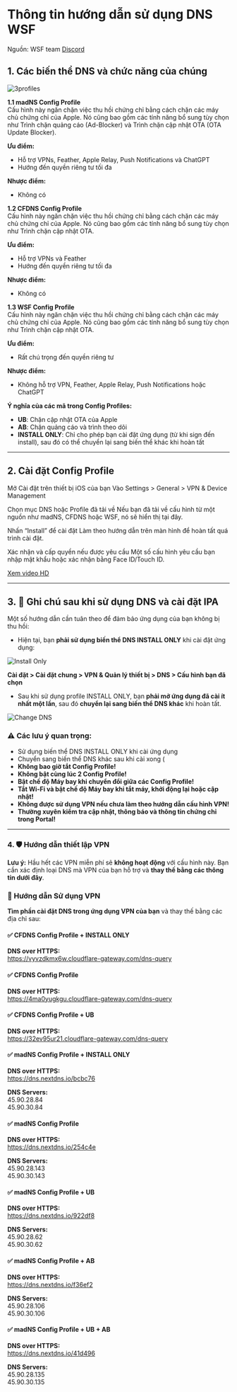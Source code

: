 # Thông tin hướng dẫn sử dụng DNS WSF
Nguồn: WSF team [Discord](https://discord.com/channels/1302670238583623761/1391331641737347124)

## 1. Các biến thể DNS và chức năng của chúng

![3profiles](https://picul.de/view/YhJ)

**1.1 madNS Config Profile**  
Cấu hình này ngăn chặn việc thu hồi chứng chỉ bằng cách chặn các máy chủ chứng chỉ của Apple. Nó cũng bao gồm các tính năng bổ sung tùy chọn như Trình chặn quảng cáo (Ad-Blocker) và Trình chặn cập nhật OTA (OTA Update Blocker).

**Ưu điểm:**
- Hỗ trợ VPNs, Feather, Apple Relay, Push Notifications và ChatGPT  
- Hướng đến quyền riêng tư tối đa

**Nhược điểm:**
- Không có


**1.2 CFDNS Config Profile**  
Cấu hình này ngăn chặn việc thu hồi chứng chỉ bằng cách chặn các máy chủ chứng chỉ của Apple. Nó cũng bao gồm các tính năng bổ sung tùy chọn như Trình chặn cập nhật OTA.

**Ưu điểm:**
- Hỗ trợ VPNs và Feather  
- Hướng đến quyền riêng tư tối đa

**Nhược điểm:**
- Không có


**1.3 WSF Config Profile**  
Cấu hình này ngăn chặn việc thu hồi chứng chỉ bằng cách chặn các máy chủ chứng chỉ của Apple. Nó cũng bao gồm các tính năng bổ sung tùy chọn như Trình chặn cập nhật OTA.

**Ưu điểm:**
- Rất chú trọng đến quyền riêng tư

**Nhược điểm:**
- Không hỗ trợ VPN, Feather, Apple Relay, Push Notifications hoặc ChatGPT

**Ý nghĩa của các mã trong Config Profiles:**
- **UB**: Chặn cập nhật OTA của Apple  
- **AB**: Chặn quảng cáo và trình theo dõi  
- **INSTALL ONLY**: Chỉ cho phép bạn cài đặt ứng dụng (từ khi sign đến install), sau đó có thể chuyển lại sang biến thể khác khi hoàn tất

-----
## 2. Cài đặt Config Profile

Mở Cài đặt trên thiết bị iOS của bạn Vào Settings > General > VPN & Device Management

Chọn mục DNS hoặc Profile đã tải về Nếu bạn đã tải về cấu hình từ một nguồn như madNS, CFDNS hoặc WSF, nó sẽ hiển thị tại đây.

Nhấn “Install” để cài đặt Làm theo hướng dẫn trên màn hình để hoàn tất quá trình cài đặt.

Xác nhận và cấp quyền nếu được yêu cầu Một số cấu hình yêu cầu bạn nhập mật khẩu hoặc xác nhận bằng Face ID/Touch ID.

[Xem video HD](https://youtube.com/shorts/KgA9n51QfnQ?feature=share)

----
## 3. 📝 Ghi chú sau khi sử dụng DNS và cài đặt IPA

Một số hướng dẫn cần tuân theo để đảm bảo ứng dụng của bạn không bị thu hồi:

- Hiện tại, bạn **phải sử dụng biến thể DNS INSTALL ONLY** khi cài đặt ứng dụng:

![Install Only](https://picul.de/view/Yhu)

  **Cài đặt > Cài đặt chung > VPN & Quản lý thiết bị > DNS > Cấu hình bạn đã chọn**

- Sau khi sử dụng profile INSTALL ONLY, bạn **phải mở ứng dụng đã cài ít nhất một lần**, sau đó **chuyển lại sang biến thể DNS khác** khi hoàn tất.

![Change DNS](https://picul.de/view/Yhj)

### ⚠️ Các lưu ý quan trọng:

- Sử dụng biến thể DNS INSTALL ONLY khi cài ứng dụng  
- Chuyển sang biến thể DNS khác sau khi cài xong  (
- **Không bao giờ tắt Config Profile!**  
- **Không bật cùng lúc 2 Config Profile!**  
- **Bật chế độ Máy bay khi chuyển đổi giữa các Config Profile!**  
- **Tắt Wi-Fi và bật chế độ Máy bay khi tắt máy, khởi động lại hoặc cập nhật!**  
- **Không được sử dụng VPN nếu chưa làm theo hướng dẫn cấu hình VPN!**  
- **Thường xuyên kiểm tra cập nhật, thông báo và thông tin chứng chỉ trong Portal!**

-----
### 4. 🛡️ Hướng dẫn thiết lập VPN  

**Lưu ý:** Hầu hết các VPN miễn phí sẽ **không hoạt động** với cấu hình này. Bạn cần xác định loại DNS mà VPN của bạn hỗ trợ và **thay thế bằng các thông tin dưới đây**.

### 📍 Hướng dẫn Sử dụng VPN

**Tìm phần cài đặt DNS trong ứng dụng VPN của bạn** và thay thế bằng các địa chỉ sau:

#### ✅ CFDNS Config Profile + INSTALL ONLY  
**DNS over HTTPS:**  
https://vyvzdkmx6w.cloudflare-gateway.com/dns-query

#### ✅ CFDNS Config Profile  
**DNS over HTTPS:**  
https://4ma0yugkgu.cloudflare-gateway.com/dns-query

#### ✅ CFDNS Config Profile + UB  
**DNS over HTTPS:**  
https://32ev95ur21.cloudflare-gateway.com/dns-query

#### ✅ madNS Config Profile + INSTALL ONLY  
**DNS over HTTPS:**  
https://dns.nextdns.io/bcbc76

**DNS Servers:**  
45.90.28.84  
45.90.30.84

#### ✅ madNS Config Profile  
**DNS over HTTPS:**  
https://dns.nextdns.io/254c4e

**DNS Servers:**  
45.90.28.143  
45.90.30.143

#### ✅ madNS Config Profile + UB  
**DNS over HTTPS:**  
https://dns.nextdns.io/922df8

**DNS Servers:**  
45.90.28.62  
45.90.30.62

#### ✅ madNS Config Profile + AB  
**DNS over HTTPS:**  
https://dns.nextdns.io/f36ef2

**DNS Servers:**  
45.90.28.106  
45.90.30.106

#### ✅ madNS Config Profile + UB + AB  
**DNS over HTTPS:**  
https://dns.nextdns.io/41d496

**DNS Servers:**  
45.90.28.135  
45.90.30.135


